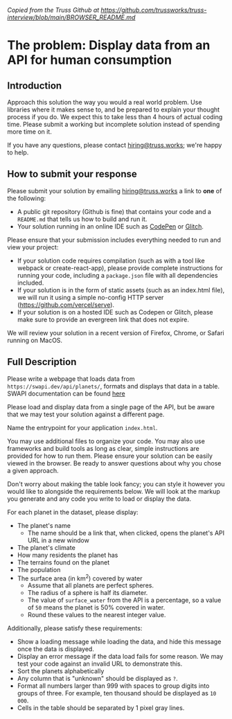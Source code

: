 _Copied from the Truss Github at https://github.com/trussworks/truss-interview/blob/main/BROWSER_README.md_
# The problem: Display data from an API for human consumption

## Introduction

Approach this solution the way you would a real world problem. Use
libraries where it makes sense to, and be prepared to explain your
thought process if you do. We expect this to take less than 4 hours of actual coding time. Please
submit a working but incomplete solution instead of spending more time
on it.

If you have any questions, please contact [hiring@truss.works](mailto:hiring@truss.works); we're
happy to help.

## How to submit your response

Please submit your solution by emailing [hiring@truss.works](mailto:hiring@truss.works) a link to **one** of the following:

-   A public git repository (Github is fine) that contains your code and a `README.md` that tells us how to build and run it.
-   Your solution running in an online IDE such as [CodePen](https://codepen.io) or [Glitch](https://glitch.com).

Please ensure that your submission includes everything needed to run and view your project:

-   If your solution code requires compilation (such as with a tool like webpack or create-react-app),
    please provide complete instructions for running your code, including
    a `package.json` file with all dependencies included.
-   If your solution is in the form of static assets (such as an index.html file), we will run it
    using a simple no-config HTTP server (<https://github.com/vercel/serve>).
-   If your solution is on a hosted IDE such as Codepen or Glitch, please make sure to
    provide an evergreen link that does not expire.
    
We will review your solution in a recent version of Firefox, Chrome, or Safari running on MacOS.

## Full Description 

Please write a webpage that loads data from `https://swapi.dev/api/planets/`, formats and displays that data in a table. SWAPI documentation can be found [here](https://swapi.dev/documentation)

Please load and display data from a single page of the API, but be aware that we may test your solution against a different page.

Name the entrypoint for your application `index.html`.

You may use additional files to organize your code. You may also use frameworks and build tools as long as clear, simple instructions are provided for how to run them. Please ensure your solution can be easily viewed in the browser. Be ready to answer questions about why you chose a given approach.

Don't worry about making the table look fancy; you can style it however you
would like to alongside the requirements below. We will look at the markup you
generate and any code you write to load or display the data.

For each planet in the dataset, please display:

-   The planet's name
    -   The name should be a link that, when clicked, opens the planet's API URL in a new window
-   The planet's climate
-   How many residents the planet has
-   The terrains found on the planet
-   The population
-   The surface area (in km<sup>2</sup>) covered by water
    -   Assume that all planets are perfect spheres.
    -   The radius of a sphere is half its diameter.
    -   The value of `surface_water` from the API is a percentage, so a value of `50` means the planet is 50% covered in water.
    -   Round these values to the nearest integer value.

Additionally, please satisfy these requirements:

-   Show a loading message while loading the data, and hide this message once the data is displayed.
-   Display an error message if the data load fails for some reason. We may test your code against an invalid URL to demonstrate this.
-   Sort the planets alphabetically
-   Any column that is "unknown" should be displayed as `?`.
-   Format all numbers larger than 999 with spaces to group digits into groups of three.
    For example, ten thousand should be displayed as `10 000`.
-   Cells in the table should be separated by 1 pixel gray lines.